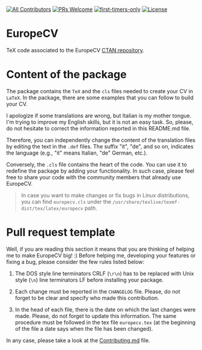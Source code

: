 [![All Contributors](https://img.shields.io/badge/all_contributors-27-orange.svg?style=flat-square)](#contributors)
[![PRs Welcome](https://img.shields.io/badge/PRs-welcome-brightgreen.svg?style=flat-square)](http://makeapullrequest.com)
[![first-timers-only](https://img.shields.io/badge/first--timers--only-friendly-blue.svg?style=flat-square)](https://www.firsttimersonly.com/)
[![License](https://svgshare.com/i/KPL.svg)](https://spdx.org/licenses/LPPL-1.3c.html)

# EuropeCV

TeX code associated to the EuropeCV [CTAN repository](https://ctan.org/pkg/europecv).

# Content of the package

The package contains the ```TeX``` and the ```cls``` files needed to create your CV in ```LaTeX```. In the package, there are some examples that you can follow to build your CV.

I apologize if some translations are wrong, but Italian is my mother tongue. I'm trying to improve my English skills, but it is not an easy task. So, please, do not hesitate to correct the information reported in this README.md file.

Therefore, you can independently change the content of the translation files by editing the text in the ```.def``` files. The suffix "it", "de", and so on, indicates the language (e.g., "it" means Italian, "de" German, etc.).

Conversely, the ```.cls``` file contains the heart of the code. You can use it to redefine the package by adding your functionality. In such case, please feel free to share your code with the community members that already use EuropeCV.

> In case you want to make changes or fix bugs in Linux distributions, you can find `europecv.cls` under the `/usr/share/texlive/texmf-dist/tex/latex/europecv` path.

# Pull request template

Well, if you are reading this section it means that you are thinking of helping me to make EuropeCV big! :) Before helping me, developing your features or fixing a bug, please consider the few rules listed below:

1. The DOS style line terminators CRLF (```\r\n```) has to be replaced with Unix style (```\n```) line terminators LF before installing your package.

2. Each change must be reported in the ```CHANGELOG``` file. Please, do not forget to be clear and specify who made this contribution.

3. In the head of each file, there is the date on which the last changes were made. Please, do not forget to update this information. The same procedure must be followed in the tex file ```europecv.tex``` (at the beginning of the file a date says when the file has been changed).

In any case, please take a look at the [Contributing.md](https://github.com/gsilano/EuropeCV/blob/master/CONTRIBUTING.md) file.
